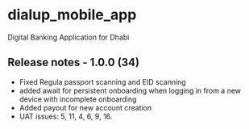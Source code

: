 # dialup_mobile_app

Digital Banking Application for Dhabi

## Release notes - 1.0.0 (34)

- Fixed Regula passport scanning and EID scanning
- added await for persistent onboarding when logging in from a new device with incomplete onboarding
- Added payout for new account creation
- UAT issues: 5, 11, 4, 6, 9, 16.
